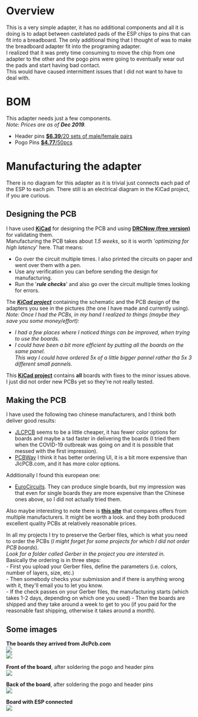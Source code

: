 # Overview
This is a very simple adapter, it has no additional components and all it is doing is to adapt between castelated pads of the ESP chips to pins that can fit into a breadboard.
The only additional thing that I thought of was to make the breadboard adapter fit into the programing adapter.  
I realized that it was prety time consuming to move the chip from one adapter to the other and the pogo pins were going to eventually wear out the pads and start having bad contact.  
This would have caused intermittent issues that I did not want to have to deal with.

# BOM
This adapter needs just a few components.  
*Note: Prices are as of **Dec 2019**.*
* Header pins [**$6.39**/20 sets of male/female pairs](https://www.ebay.com/itm/20pcs-Male-Female-Header-1x40-2-54mm-40-Pin-PCB-Through-Hole-Arduino-and-Pi/223054186518)  
* Pogo Pins [**$4.77**/50pcs](https://www.ebay.com/itm/US-Stock-50pcs-P100-Q2-Dia-1-36mm-180g-Spring-Test-Probe-Pogo-Pin/371912543788?_trkparms=aid%3D1110002%26algo%3DSPLICE.SOI%26ao%3D1%26asc%3D20200122160600%26meid%3D0881a15aa9744e3085db59527660863c%26pid%3D100011%26rk%3D2%26rkt%3D12%26sd%3D401303915326%26itm%3D371912543788%26pmt%3D1%26noa%3D0%26pg%3D2047675&_trksid=p2047675.c100011.m1850)

# Manufacturing the adapter
There is no diagram for this adapter as it is trivial just connects each pad of the ESP to each pin. There still is an electrical diagram in the KiCad project, if you are curious.

## Designing the PCB
I have used [**KiCad**](https://kicad-pcb.org/download/windows/) for designing the PCB and using [**DRCNow (free version)**](https://www.numericalinnovations.com/pages/dfm-now-free-gerber-viewer) for validating them.  
Manufacturing the PCB takes about *1.5 weeks*, so it is worth '*optimizing for high latency*' here. That means:
* Go over the circuit multiple times. I also printed the circuits on paper and went over them with a pen.
* Use any verification you can before sending the design for manufacturing.
* Run the '***rule checks***' and also go over the circuit multiple times looking for errors.  

The [***KiCad project***](https://github.com/RazMake/KiCad/tree/master/Adapters/Adapters%20for%20breadboard/ESP07) containing the schematic and the PCB design of the adapters you see in the pictures (the one I have made and currently using).   
*Note: Once I had the PCBs, in my hand I realized to things (maybe they save you some money/effort):*
* *I had a few places where I noticed things can be improved, when trying to use the boards.*
* *I could have been a bit more efficient by putting all the boards on the same panel.  
   This way I could have ordered 5x of a little bigger pannel rather tha 5x 3 different small pannels.*  

This [**KiCad project**]() contains **all** boards with fixes to the minor issues above. I just did not order new PCBs yet so they're not really tested.

## Making the PCB
I have used the following two chinese manufacturers, and I think both deliver good results:
* [JLCPCB](https://jlcpcb.com/quote#/?orderType=1&stencilWidth=100&stencilLength=100&stencilCounts=5&stencilLayer=2&stencilPly=1.6&steelmeshSellingPriceRecordNum=A8256537-5522-491C-965C-646F5842AEC9&purchaseNumber=) seems to be a little cheaper,
  it has fewer color options for boards and maybe a tad faster in delivering the boards (I tried them when the COVID-19 outbreak was going on and it is possible that messed with the first impression).  
* [PCBWay](https://www.pcbway.com/orderonline.aspx) I think it has better ordering UI, it is a bit more expensive than JlcPCB.com, and it has more color options.  

Additionally I found this european one:
* [EuroCircuits](https://www.eurocircuits.com/). They can produce single boards, but my impression was that even for single boards they are more expensive than the Chinese ones above, so I did not actually tried them.  

Also maybe interesting to note there is [**this site**](https://pcbshopper.com/) that compares offers from multiple manufacturers. It might be worth a look.
and they both produced excellent quality PCBs at relatively reasonable prices. 

In all my projects I try to preserve the Gerber files, which is what you need to order the PCBs (*I might forget for some projects for which I did not order PCB boards*).  
*Look for a folder called Gerber in the project you are intersted in.*  
Basically the ordering is in three steps:  
	- First you upload your Gerber files, define the parameters (i.e. colors, number of layers, size, etc.)  
	- Then somebody checks your submission and if there is anything wrong with it, they'll email you to let you know.  
	- If the check passes on your Gerber files, the manufacturing starts (which takes 1-2  days, depending on which one you used)
	- Then the boards are shipped and they take around a week to get to you (if you paid for the reasonable fast shipping, otherwise it takes around a month).  

## Some images
**The boards  they arrived from JlcPcb.com**  
![](https://github.com/RazMake/ArduinoUNOMultiProgrammer/blob/master/Photos/AllPCBs_Front.jpg)  
![](https://github.com/RazMake/ArduinoUNOMultiProgrammer/blob/master/Photos/AllPCBs_Back.jpg)  

**Front of the board**, after soldering the pogo and header pins  
![](https://github.com/RazMake/ArduinoUNOMultiProgrammer/blob/master/Photos/ESPBreadboardAdapter_Front.jpg)  

**Back of the board**, after soldering the pogo and header pins  
![](https://github.com/RazMake/ArduinoUNOMultiProgrammer/blob/master/Photos/ESPBreadBoardAdapter_Back.jpg)  

**Board with ESP connected**  
![](https://github.com/RazMake/ArduinoUNOMultiProgrammer/blob/master/Photos/ESPBreadboardAdapter_WithESP.jpg)  
